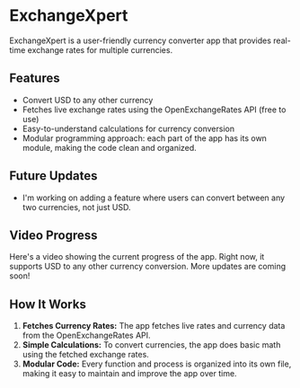 # ExchangeXpert
ExchangeXpert is a user-friendly currency converter app that provides real-time exchange rates for multiple currencies.

## Features

- Convert USD to any other currency
- Fetches live exchange rates using the OpenExchangeRates API (free to use)
- Easy-to-understand calculations for currency conversion
- Modular programming approach: each part of the app has its own module, making the code clean and organized.

## Future Updates

- I'm working on adding a feature where users can convert between any two currencies, not just USD.

## Video Progress

Here's a video showing the current progress of the app. Right now, it supports USD to any other currency conversion. More updates are coming soon!

## How It Works

1. **Fetches Currency Rates:** The app fetches live rates and currency data from the OpenExchangeRates API.
2. **Simple Calculations:** To convert currencies, the app does basic math using the fetched exchange rates.
3. **Modular Code:** Every function and process is organized into its own file, making it easy to maintain and improve the app over time.

